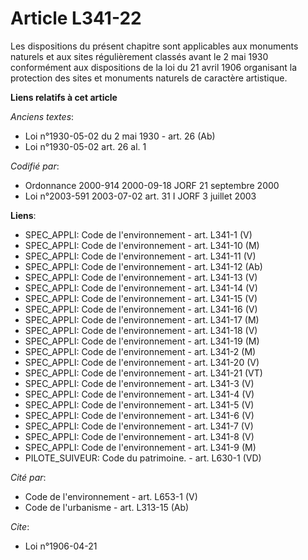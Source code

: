 # Article L341-22

Les dispositions du présent chapitre sont applicables aux monuments naturels et aux sites régulièrement classés avant le 2
mai 1930 conformément aux dispositions de la loi du 21 avril 1906 organisant la protection des sites et monuments naturels de
caractère artistique.

**Liens relatifs à cet article**

_Anciens textes_:

  - Loi n°1930-05-02 du 2 mai 1930 - art. 26 (Ab)
  - Loi n°1930-05-02 art. 26 al. 1

_Codifié par_:

  - Ordonnance 2000-914 2000-09-18 JORF 21 septembre 2000
  - Loi n°2003-591 2003-07-02 art. 31 I JORF 3 juillet 2003

**Liens**:

  - SPEC_APPLI: Code de l'environnement - art. L341-1 (V)
  - SPEC_APPLI: Code de l'environnement - art. L341-10 (M)
  - SPEC_APPLI: Code de l'environnement - art. L341-11 (V)
  - SPEC_APPLI: Code de l'environnement - art. L341-12 (Ab)
  - SPEC_APPLI: Code de l'environnement - art. L341-13 (V)
  - SPEC_APPLI: Code de l'environnement - art. L341-14 (V)
  - SPEC_APPLI: Code de l'environnement - art. L341-15 (V)
  - SPEC_APPLI: Code de l'environnement - art. L341-16 (V)
  - SPEC_APPLI: Code de l'environnement - art. L341-17 (M)
  - SPEC_APPLI: Code de l'environnement - art. L341-18 (V)
  - SPEC_APPLI: Code de l'environnement - art. L341-19 (M)
  - SPEC_APPLI: Code de l'environnement - art. L341-2 (M)
  - SPEC_APPLI: Code de l'environnement - art. L341-20 (V)
  - SPEC_APPLI: Code de l'environnement - art. L341-21 (VT)
  - SPEC_APPLI: Code de l'environnement - art. L341-3 (V)
  - SPEC_APPLI: Code de l'environnement - art. L341-4 (V)
  - SPEC_APPLI: Code de l'environnement - art. L341-5 (V)
  - SPEC_APPLI: Code de l'environnement - art. L341-6 (V)
  - SPEC_APPLI: Code de l'environnement - art. L341-7 (V)
  - SPEC_APPLI: Code de l'environnement - art. L341-8 (V)
  - SPEC_APPLI: Code de l'environnement - art. L341-9 (M)
  - PILOTE_SUIVEUR: Code du patrimoine. - art. L630-1 (VD)

_Cité par_:

  - Code de l'environnement - art. L653-1 (V)
  - Code de l'urbanisme - art. L313-15 (Ab)

_Cite_:

  - Loi n°1906-04-21
